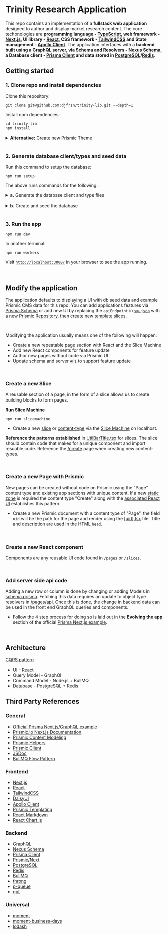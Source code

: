 # Trinity Research Application

This repo contains an implementation of a **fullstack web application** designed to author and display market research content. The core techonologies are **programming language - [TypeScript](https://www.typescriptlang.org/), web framework - [Next.js](https://nextjs.org/), UI library - [React](https://reactjs.org/), CSS framework - [TailwindCSS](https://tailwindcss.com/) and State management - [Apollo Client](https://www.apollographql.com/docs/react/)**. The application interfaces with a **backend built using a [GraphQL](https://graphql.org/) server, via Schema and Resolvers - [Nexus Schema](https://nxs.li/components/standalone/schema), a Database client - [Prisma Client](https://www.prisma.io/docs/reference/tools-and-interfaces/prisma-client) and data stored in [PostgreSQL](https://www.postgresql.org/)/[Redis](https://redis.io/)**.

## Getting started

### 1. Clone repo and install dependencies

Clone this repository:

```
git clone git@github.com:djfrsn/trinity-lib.git --depth=1
```

Install npm dependencies:

```
cd trinity-lib
npm install
```

<details><summary><strong>Alternative:</strong> Create new Prismic Theme</summary>

TODO: setup using this guide: https://prismic.io/docs/core-concepts/themes

</details>

<br />

### 2. Generate database client/types and seed data

Run this command to setup the database:

```
npm run setup
```

The above runs commands for the following:

<details><summary><strong>a.</strong> Generate the database client and type files</summary>

The following command to create your Prisma client and Nexus type files. The Prisma client creates an interface to the DB and Nexus provides the schema, this mostly happens in [`/pages/api`](./pages/api). The frontend depends on the Apollo server to allow us to access the generated client via GraphQL. To generate the files, we run the generate:prisma and generate:nexus with the following:

```
npm run generate
```

</details>

<br />

<details><summary><strong>b.</strong> Create and seed the database</summary>

Create the tables defined in [`prisma/schema.prisma`](./prisma/schema.prisma) with:

```
npm run migrate:prisma
```

The data from the seed file [`prisma/seed.ts`](./prisma/seed.ts) will be used to populate the database with mock data.

</details>

<br />

### 3. Run the app

```
npm run dev
```

In another terminal:

```
npm run workers
```

Visit [`http://localhost:3000/`](http://localhost:3000/) in your browser to see the app running.

<br />

## Modify the application

The application defaults to displaying a UI with db seed data and example Prismic CMS data for this repo. You can add applications features via [Prisma Schema](https://github.com/prisma/prisma-examples/blob/latest/typescript/graphql-nextjs/README.md#evolving-the-app) or add new UI by replacing the `apiEndpoint` in [`sm.json`](./sm.json) with a new [Prismic Repository](https://prismic.io/docs/core-concepts/repository), then create new [template slices](https://prismic.io/docs/technologies/template-content-nextjs).

<br />

Modifying the application usually means one of the following will happen:

- Create a new repeatable page section with React and the Slice Machine
- Add new React components for feature update
- Author new pages without code via Prismic UI
- Update schema and server [`API`](./pages/api) to support feature update

<br />

### Create a new Slice

A reusable section of a page, in the form of a slice allows us to create building blocks to form pages.

**Run Slice Machine**

```
npm run slicemachine
```

- Create a new [slice](https://prismic.io/docs/technologies/model-content-nextjs#create-your-first-slice) or [content-type](https://prismic.io/docs/technologies/model-content-nextjs#create-your-first-custom-type) via the [Slice Machine](http://localhost:9999) on localhost.

**Reference the patterns established** in [UtilBarTitle.tsx](./slices/UtilBarTitle) for slices. The slice should contain code that makes for a unique component and import resuable code. Reference the [/create](<(./pages/create.tsx)>) page when creating new content-types.

<br />

### Create a new Page with Prismic

New pages can be created without code on Prismic using the "Page" content type and existing app sections with unique content. If a new [static zone](https://prismic.io/concepts/content-modeling/introduction-to-content-modeling#static-fields) is required the content type "Create" along with the [associated React UI](./pages/create.tsx) establishes this pattern.

- Create a new Prismic document with a content type of "Page", the field `uid` will be the path for the page and render using the [[uid].tsx](./pages/[uid].tsx) file. Title and description are used in the HTML `head`.

<br />

### Create a new React component

Components are any reusable UI code found in [`/pages`](./pages) or [`/slices`](./slices).

<br />

### Add server side api code

Adding a new row or column is done by changing or adding Models in [schema.prisma](./prisma/schema.prisma). Fetching this data requires an update to object type resolvers in [/pages/api](./pages/api/). Once this is done, the change in backend data can be used in the front end GraphQL queries and components.

- Follow the 4 step process for doing so is laid out in the **Evolving the app** section of the official [Prisma Next.js example](https://github.com/prisma/prisma-examples/tree/latest/typescript/graphql-nextjs#evolving-the-app).

<br />

## Architecture

[CQRS pattern](https://martinfowler.com/bliki/CQRS.html)

- UI - React
- Query Model - GraphQl
- Command Model - Node.js + BullMQ
- Database - PostgreSQL + Redis

## Third Party References

### General

- [Official Prisma Next.js/GraphQL example](https://github.com/prisma/prisma-examples/tree/latest/typescript/graphql-nextjs)
- [Prismic.io Next.js Documentation](https://github.com/prisma/prisma-examples/tree/latest/typescript/graphql-nextjs)
- [Prismic Content Modeling](https://prismic.io/concepts/content-modeling)
- [Prismic Helpers](https://prismic.io/docs/technical-reference/prismicio-helpers)
- [Prismic Client](https://prismic.io/docs/technical-reference/prismicio-client)
- [JSDoc](https://jsdoc.app/)
- [BullMQ Flow Pattern](https://blog.taskforce.sh/splitting-heavy-jobs-using-bullmq-flows/)

### Frontend

- [Next.js](https://nextjs.org/)
- [React](https://reactjs.org/)
- [TailwindCSS](https://tailwindcss.com/)
- [DaisyUI](https://daisyui.com/)
- [Apollo Client](https://www.apollographql.com/docs/react/)
- [Prismic Templating](https://prismic.io/docs/technologies/template-content-nextjs#intro-to-templating)
- [React Markdown](https://www.npmjs.com/package/react-markdown)
- [React Chart.js](https://www.npmjs.com/package/react-chartjs-2)

### Backend

- [GraphQL](https://graphql.org/graphql-js/)
- [Nexus Schema](https://nxs.li/components/standalone/schema)
- [Prisma Client](https://www.prisma.io/docs/reference/tools-and-interfaces/prisma-client)
- [Prismic/Next](https://prismic.io/docs/technical-reference/prismicio-next)
- [PostgreSQL](https://www.postgresql.org/)
- [Redis](https://redis.io/)
- [BullMQ](https://docs.bullmq.io/)
- [throng](https://www.npmjs.com/package/throng)
- [p-queue](https://www.npmjs.com/package/p-queue)
- [got](https://www.npmjs.com/package/got)

### Universal

- [moment](https://momentjs.com/)
- [moment-business-days](https://www.npmjs.com/package/moment-business-days)
- [lodash](https://www.npmjs.com/package/lodash)
